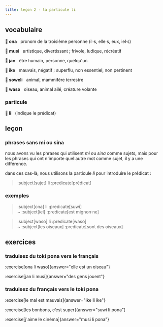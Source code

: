 ```yaml
---
title: leçon 2 - la particule li 
---
```


## vocabulaire
**󱥆 ona**&nbsp;&nbsp;&nbsp;pronom de la troisième personne (il·s, elle·s, eux, iel·s)

**󱤻 musi**&nbsp;&nbsp;&nbsp;artistique, divertissant ; frivole, ludique, récréatif

**󱤑 jan**&nbsp;&nbsp;&nbsp;être humain, personne, quelqu'un

**󱤍 ike**&nbsp;&nbsp;&nbsp;mauvais, négatif ; superflu, non essentiel, non pertinent

**󱥢 soweli**&nbsp;&nbsp;&nbsp;animal, mammifère terrestre

**󱥴 waso**&nbsp;&nbsp;&nbsp;oiseau, animal ailé, créature volante


### particule
**󱤧 li**&nbsp;&nbsp;&nbsp;(indique le prédicat)

## leçon
### phrases sans mi ou sina
nous avons vu les phrases qui utilisent *mi* ou *sina* comme sujets, mais pour les phrases qui ont n'importe quel autre mot comme sujet, il y a une différence.

dans ces cas-là, nous utilisons la particule *li* pour introduire le prédicat :

> :subject[sujet] li :predicate[prédicat]

### exemples
> :subject[ona] li :predicate[suwi] \
> ~ :subject[iel] :predicate[est mignon·ne]

> :subject[waso] li :predicate[waso] \
> ~ :subject[les oiseaux] :predicate[sont des oiseaux]

## exercices
### traduisez du toki pona vers le français
:exercise[ona li waso]{answer="elle est un oiseau"}

:exercise[jan li musi]{answer="des gens jouent"}

### traduisez du français vers le toki pona
:exercise[le mal est mauvais]{answer="ike li ike"}

:exercise[les bonbons, c’est super]{answer="suwi li pona"}

:exercise[j'aime le cinéma]{answer="musi li pona"}
